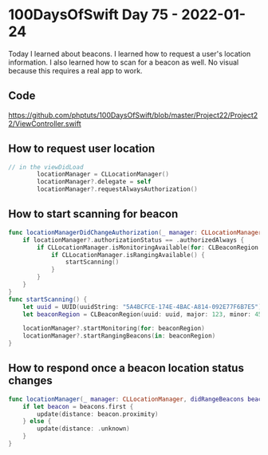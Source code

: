 # 100DaysOfSwift Day 75 - 2022-01-24

Today I learned about beacons.  I learned how to request a user's location information.  I also learned how to scan for a beacon as well.  No visual because this requires a real app to work.

## Code

https://github.com/phptuts/100DaysOfSwift/blob/master/Project22/Project22/ViewController.swift

## How to request user location

```swift
// in the viewDidLoad
        locationManager = CLLocationManager()
        locationManager?.delegate = self
        locationManager?.requestAlwaysAuthorization()

```

## How to start scanning for beacon

```swift
func locationManagerDidChangeAuthorization(_ manager: CLLocationManager) {
    if locationManager?.authorizationStatus == .authorizedAlways {
        if CLLocationManager.isMonitoringAvailable(for: CLBeaconRegion.self) {
            if CLLocationManager.isRangingAvailable() {
                startScanning()
            }
        }
    }
}
func startScanning() {
    let uuid = UUID(uuidString: "5A4BCFCE-174E-4BAC-A814-092E77F6B7E5")!
    let beaconRegion = CLBeaconRegion(uuid: uuid, major: 123, minor: 456, identifier: "MyBeacon")

    locationManager?.startMonitoring(for: beaconRegion)
    locationManager?.startRangingBeacons(in: beaconRegion)
}
```


## How to respond once a beacon location status changes

```swift
func locationManager(_ manager: CLLocationManager, didRangeBeacons beacons: [CLBeacon], in region: CLBeaconRegion) {
    if let beacon = beacons.first {
        update(distance: beacon.proximity)
    } else {
        update(distance: .unknown)
    }
}

```
